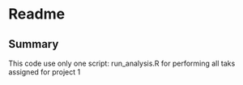 Readme
========================================================

## Summary
This code use only one script: run_analysis.R for performing all taks assigned for project 1
